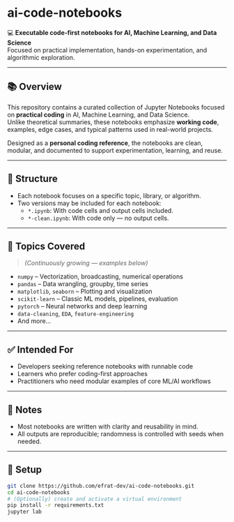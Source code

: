 # ai-code-notebooks

💻 **Executable code-first notebooks for AI, Machine Learning, and Data Science**  
Focused on practical implementation, hands-on experimentation, and algorithmic exploration.

---

## 📚 Overview

This repository contains a curated collection of Jupyter Notebooks focused on **practical coding** in AI, Machine Learning, and Data Science.  
Unlike theoretical summaries, these notebooks emphasize **working code**, examples, edge cases, and typical patterns used in real-world projects.

Designed as a **personal coding reference**, the notebooks are clean, modular, and documented to support experimentation, learning, and reuse.

---

## 📂 Structure

- Each notebook focuses on a specific topic, library, or algorithm.
- Two versions may be included for each notebook:
  - `*.ipynb`: With code cells and output cells included.
  - `*-clean.ipynb`: With code only — no output cells.

---

## 🧠 Topics Covered

> *(Continuously growing — examples below)*

- `numpy` – Vectorization, broadcasting, numerical operations
- `pandas` – Data wrangling, groupby, time series
- `matplotlib`, `seaborn` – Plotting and visualization
- `scikit-learn` – Classic ML models, pipelines, evaluation
- `pytorch` – Neural networks and deep learning
- `data-cleaning`, `EDA`, `feature-engineering`
- And more…

---

## ✅ Intended For

- Developers seeking reference notebooks with runnable code
- Learners who prefer coding-first approaches
- Practitioners who need modular examples of core ML/AI workflows

---

## 📝 Notes

- Most notebooks are written with clarity and reusability in mind.
- All outputs are reproducible; randomness is controlled with seeds when needed.

---

## 🔧 Setup

```bash
git clone https://github.com/efrat-dev/ai-code-notebooks.git
cd ai-code-notebooks
# (Optionally) create and activate a virtual environment
pip install -r requirements.txt
jupyter lab